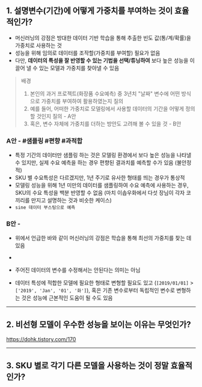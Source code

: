 ##  1. 설명변수(기간)에 어떻게 가중치를 부여하는 것이 효율적인가?

- 머신러닝의 강점은 방대한 데이터 기반 학습을 통해 추출한 빈도 값(통/계/확률)을 가중치로 사용하는 것
- 성능을 위해 임의로 데이터를 조작할(가중치를 부여할) 필요가 없음
- 다만, **데이터의 특성을 잘 반영할 수 있는 기법을 선택/튜닝하여** 보다 높은 성능을 이끌어 낼 수 있는 모델과 가중치를 찾아낼 수 있음

> 배경
>
> 1. 본인의 과거 프로젝트(화장품 수요예측)  중 3년치 "날짜" 변수에 어떤 방식으로 가중치를 부여하여 활용하였는지 질의
> 2. 예를 들어, 어떠한 가중치로 모델링에서 사용할 데이터의 기간을 어떻게 정의할 것인지 질의 - A안
> 3. 혹은, 변수 자체에 가중치를 더하는 방안도 고려해 볼 수 있을 것 - B안

### A안 - #샘플링 #편향 #과적합

- 특정 기간의 데이터만 샘플링 하는 것은 모델링 환경에서 보다 높은 성능을 나타낼 수 있지만, 실제 수요 예측을 하는 경우 편향된 결과치를 예측할 수가 있음 (불안정적)
- SKU 별 수요특성은 다르겠지만, 1년 주기로 유사한 형태를 띄는 경우가 통상적
- 모델링 성능을 위해 1년 미만의 데이터를 샘플링하여 수요 예측에 사용하는 경우, SKU의 수요 특성을 백분 반영할 수 없음 (마치 이솝우화에서 다섯 장님이 각자 코끼리를 만지고 설명하는 것과 비슷한 케이스)
- `sine 데이터 부스팅으로 예측`

### B안 - 

- 위에서 언급한 바와 같이 머신러닝의 강점은 학습을 통해 최선의 가중치를 찾는 데 있음
- 



- 주어진 데이터의 변수를 수정해서는 안된다는 의미는 아님
- 데이터 특성에 적합한 모델에 필요한 형태로 변형할 필요도 있고 (`[2019/01/01]` > `['2019', 'Jan', '01', '화']`), 혹은 기존 변수로부터 독립적인 변수로 변형하는 것은 성능에 근본적인 도움이 될 수도 있음

___

## 2. 비선형 모델이 우수한 성능을 보이는 이유는 무엇인가?

https://dohk.tistory.com/170

___

## 3. SKU 별로 각기 다른 모델을 사용하는 것이 정말 효율적인가?



